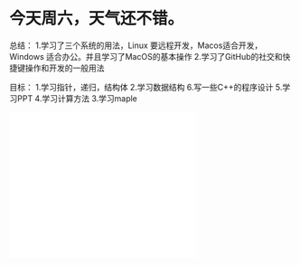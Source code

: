 # 今天周六，天气还不错。

总结：
1.学习了三个系统的用法，Linux 要远程开发，Macos适合开发，Windows 适合办公。并且学习了MacOS的基本操作
2.学习了GitHub的社交和快捷键操作和开发的一般用法

目标：
1.学习指针，递归，结构体
2.学习数据结构
6.写一些C++的程序设计
5.学习PPT
4.学习计算方法
3.学习maple


<iframe frameborder="no" border="0" marginwidth="0" marginheight="0" width=330 height=86 src="//music.163.com/outchain/player?type=2&id=66285&auto=1&height=66"></iframe>

<iframe frameborder="no" border="0" marginwidth="0" marginheight="0" width=330 height=86 src="//music.163.com/outchain/player?type=2&id=2100968637&auto=1&height=66"></iframe>

<iframe frameborder="no" border="0" marginwidth="0" marginheight="0" width=330 height=86 src="//music.163.com/outchain/player?type=2&id=64293&auto=1&height=66"></iframe>
